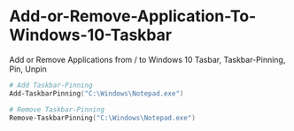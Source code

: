 # Add-or-Remove-Application-To-Windows-10-Taskbar
Add or Remove Applications from / to Windows 10 Tasbar, Taskbar-Pinning, Pin, Unpin

```powershell
# Add Taskbar-Pinning
Add-TaskbarPinning("C:\Windows\Notepad.exe")

# Remove Taskbar-Pinning
Remove-TaskbarPinning("C:\Windows\Notepad.exe")
```
